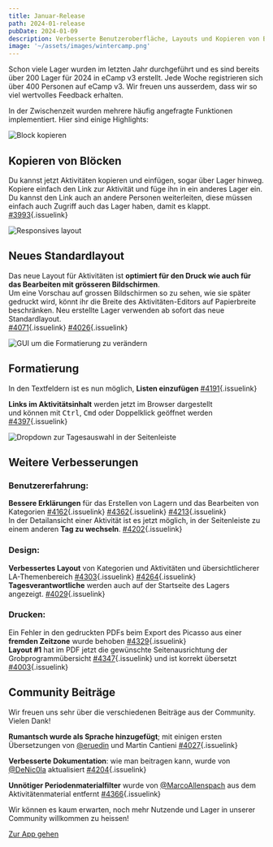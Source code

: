 ```yaml
---
title: Januar-Release
path: 2024-01-release
pubDate: 2024-01-09
description: Verbesserte Benutzeroberfläche, Layouts und Kopieren von Blöcken
image: '~/assets/images/wintercamp.png'
---
```


Schon viele Lager wurden im letzten Jahr durchgeführt und es sind bereits über 200 Lager für 2024 in eCamp v3 erstellt. Jede Woche registrieren sich über 400 Personen auf eCamp v3. Wir freuen uns ausserdem, dass wir so viel wertvolles Feedback erhalten.

In der Zwischenzeit wurden mehrere häufig angefragte Funktionen implementiert. Hier sind einige Highlights:

<div class="simple-columns bg-slate-100">

![Block kopieren](~/assets/images/paste-activity.webp)

<div>

## Kopieren von Blöcken
Du kannst jetzt Aktivitäten kopieren und einfügen, sogar über Lager hinweg. Kopiere einfach den Link zur Aktivität und füge ihn in ein anderes Lager ein. Du kannst den Link auch an andere Personen weiterleiten, diese müssen einfach auch Zugriff auch das Lager haben, damit es klappt.<br/>
[#3993](https://github.com/ecamp/ecamp3/pull/3993){.issuelink}

</div>
</div>

<div class="simple-columns">

![Responsives layout](/responsivelayout.webp)

<div>

## Neues Standardlayout
Das neue Layout für Aktivitäten ist **optimiert für den Druck wie auch für das Bearbeiten mit grösseren Bildschirmen**.<br/>
Um eine Vorschau auf grossen Bildschirmen so zu sehen, wie sie später gedruckt wird, könnt ihr die Breite des Aktivitäten-Editors auf Papierbreite beschränken. Neu erstellte Lager verwenden ab sofort das neue Standardlayout.<br/>
[#4071](https://github.com/ecamp/ecamp3/pull/4071){.issuelink} [#4026](https://github.com/ecamp/ecamp3/pull/4026){.issuelink}

</div>
</div>

<div class="simple-columns bg-slate-100">

![GUI um die Formatierung zu verändern](~/assets/images/formattierung.png)

<div>

## Formatierung
In den Textfeldern ist es nun möglich, **Listen einzufügen** [#4191](https://github.com/ecamp/ecamp3/pull/4191){.issuelink}

**Links im Aktivitätsinhalt** werden jetzt im Browser dargestellt<br/> und können mit <kbd>Ctrl</kbd>, <kbd>Cmd</kbd> oder Doppelklick geöffnet werden [#4397](https://github.com/ecamp/ecamp3/pull/4397){.issuelink}

</div>
</div>

<div class="simple-columns">

![Dropdown zur Tagesauswahl in der Seitenleiste](~/assets/images/day-overview-day-switching.webp) 

<div>

## Weitere Verbesserungen

### Benutzererfahrung:
**Bessere Erklärungen** für das Erstellen von Lagern und das Bearbeiten von Kategorien [#4162](https://github.com/ecamp/ecamp3/pull/4162){.issuelink} [#4362](https://github.com/ecamp/ecamp3/pull/4362){.issuelink} [#4213](https://github.com/ecamp/ecamp3/pull/4213){.issuelink}<br>
In der Detailansicht einer Aktivität ist es jetzt möglich, in der Seitenleiste zu einem anderen **Tag zu wechseln**. [#4202](https://github.com/ecamp/ecamp3/pull/4202){.issuelink}

### Design:
**Verbessertes Layout** von Kategorien und Aktivitäten und übersichtlicherer LA-Themenbereich [#4303](https://github.com/ecamp/ecamp3/pull/4303){.issuelink} [#4264](https://github.com/ecamp/ecamp3/pull/4264){.issuelink}<br>
**Tagesverantwortliche** werden auch auf der Startseite des Lagers angezeigt. [#4029](https://github.com/ecamp/ecamp3/pull/4029){.issuelink}

### Drucken:
Ein Fehler in den gedruckten PDFs beim Export des Picasso aus einer **fremden Zeitzone** wurde behoben [#4329](https://github.com/ecamp/ecamp3/pull/4329){.issuelink}<br>
**Layout #1** hat im PDF jetzt die gewünschte Seitenausrichtung der Grobprogrammübersicht [#4347](https://github.com/ecamp/ecamp3/pull/4347){.issuelink} und ist korrekt übersetzt [#4003](https://github.com/ecamp/ecamp3/pull/4003){.issuelink}

</div>
</div>

## Community Beiträge
Wir freuen uns sehr über die verschiedenen Beiträge aus der Community.<br>
Vielen Dank!

**Rumantsch wurde als Sprache hinzugefügt**; mit einigen ersten Übersetzungen von [@eruedin](https://github.com/eruedin) und Martin Cantieni [#4027](https://github.com/ecamp/ecamp3/pull/4027){.issuelink}

**Verbesserte Dokumentation**: wie man beitragen kann, wurde von [@DeNic0la](https://github.com/DeNic0la) aktualisiert [#4204](https://github.com/ecamp/ecamp3/pull/4204){.issuelink}

**Unnötiger Periodenmaterialfilter** wurde von [@MarcoAllenspach](https://github.com/MarcoAllenspach) aus dem Aktivitätenmaterial entfernt [#4366](https://github.com/ecamp/ecamp3/pull/4366){.issuelink}

Wir können es kaum erwarten, noch mehr Nutzende und Lager in unserer Community willkommen zu heissen!

<a class="btn secondary mr-4 mb-4" href="https://app.ecamp3.ch" target="_blank">Zur App gehen</a>
